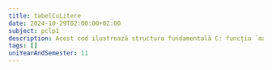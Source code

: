 ```yaml
---
title: tabelCuLitere
date: 2024-10-29T02:00:00+02:00
subject: pclp1
description: Acest cod ilustrează structura fundamentală C: funcția `main()` ca punct de intrare, includerea `stdio.h` pentru I/O standard (`printf`) și indicarea succesului programului prin `return 0;`.
tags: []
uniYearAndSemester: 11
---
```


